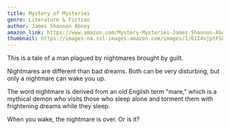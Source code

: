 ```yaml
---
title: Mystery of Mysteries
genre: Literature & Fiction
author: James Shannon Abney
amazon_link: https://www.amazon.com/Mystery-Mysteries-James-Shannon-Abney/dp/1648955843/ref=tmm_pap_swatch_0?_encoding=UTF8&qid=1642919331&sr=8-1
thumbnail: https://images-na.ssl-images-amazon.com/images/I/61I4vjptFSL.jpg
---
```

This is a tale of a man plagued by nightmares brought by guilt.

Nightmares are different than bad dreams. Both can be very disturbing, but only a nightmare can wake you up.

The word nightmare is derived from an old English term "mare," which is a mythical demon who visits those who sleep alone and torment them with frightening dreams while they sleep.

When you wake, the nightmare is over. Or is it?